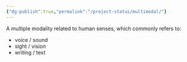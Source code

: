 ```yaml
---
{"dg-publish":true,"permalink":"/project-status/multimodal/"}
---
```


A multiple modality related to human senses, which commonly refers to:
- voice / sound
- sight / vision
- writing / text